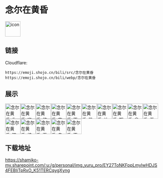 # 念尔在黄昏
<img src="https://emoji.shojo.cn/bili/src/念尔在黄昏/icon.png" width="50" height="50" alt="icon">

## 链接
Cloudflare:
```
https://emoji.shojo.cn/bili/src/念尔在黄昏
https://emoji.shojo.cn/bili/webp/念尔在黄昏
```
## 展示
<img src="https://emoji.shojo.cn/bili/src/念尔在黄昏/念尔在黄昏-你好.png" width="50" height="50" alt="念尔在黄昏-你好"><img src="https://emoji.shojo.cn/bili/src/念尔在黄昏/念尔在黄昏-吃瓜.png" width="50" height="50" alt="念尔在黄昏-吃瓜"><img src="https://emoji.shojo.cn/bili/src/念尔在黄昏/念尔在黄昏-悠闲.png" width="50" height="50" alt="念尔在黄昏-悠闲"><img src="https://emoji.shojo.cn/bili/src/念尔在黄昏/念尔在黄昏-变色了.png" width="50" height="50" alt="念尔在黄昏-变色了"><img src="https://emoji.shojo.cn/bili/src/念尔在黄昏/念尔在黄昏-不在乎.png" width="50" height="50" alt="念尔在黄昏-不在乎"><img src="https://emoji.shojo.cn/bili/src/念尔在黄昏/念尔在黄昏-恐吓.png" width="50" height="50" alt="念尔在黄昏-恐吓"><img src="https://emoji.shojo.cn/bili/src/念尔在黄昏/念尔在黄昏-认输.png" width="50" height="50" alt="念尔在黄昏-认输"><img src="https://emoji.shojo.cn/bili/src/念尔在黄昏/念尔在黄昏-期待.png" width="50" height="50" alt="念尔在黄昏-期待"><img src="https://emoji.shojo.cn/bili/src/念尔在黄昏/念尔在黄昏-拿来吧你.png" width="50" height="50" alt="念尔在黄昏-拿来吧你"><img src="https://emoji.shojo.cn/bili/src/念尔在黄昏/念尔在黄昏-无聊.png" width="50" height="50" alt="念尔在黄昏-无聊"><img src="https://emoji.shojo.cn/bili/src/念尔在黄昏/念尔在黄昏-暗中观察.png" width="50" height="50" alt="念尔在黄昏-暗中观察"><img src="https://emoji.shojo.cn/bili/src/念尔在黄昏/念尔在黄昏-结婚.png" width="50" height="50" alt="念尔在黄昏-结婚"><img src="https://emoji.shojo.cn/bili/src/念尔在黄昏/念尔在黄昏-再说一遍.png" width="50" height="50" alt="念尔在黄昏-再说一遍"><img src="https://emoji.shojo.cn/bili/src/念尔在黄昏/念尔在黄昏-自闭.png" width="50" height="50" alt="念尔在黄昏-自闭"><img src="https://emoji.shojo.cn/bili/src/念尔在黄昏/念尔在黄昏-不太想听.png" width="50" height="50" alt="念尔在黄昏-不太想听">

## 下载地址

https://shamiko-my.sharepoint.com/:u:/g/personal/img_yuru_pro/EY27ToNKFppLmylwHDJS4FEBIiTpRxO_K51TERCqygXyng